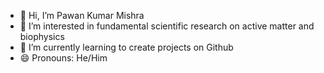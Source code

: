 - 👋 Hi, I’m Pawan Kumar Mishra
- 👀 I’m interested in fundamental scientific research on active matter and biophysics
- 🌱 I’m currently learning to create projects on Github
- 😄 Pronouns: He/Him

<!---
pawanresearch/pawanresearch is a ✨ special ✨ repository because its `README.md` (this file) appears on your GitHub profile.
You can click the Preview link to take a look at your changes.
--->
